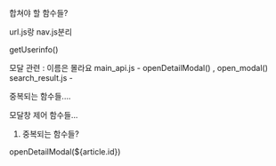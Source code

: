 합쳐야 할 함수들?



url.js랑 nav.js분리

getUserinfo() 

모달 관련 : 이름은 몰라요
main_api.js - openDetailModal() , open_modal()
search_result.js - 

중복되는 함수들....

모달창 제어 함수들...

1. 중복되는 함수들?

openDetailModal(${article.id})
